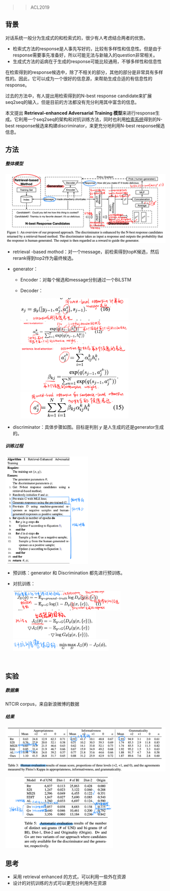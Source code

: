 > > ACL2019

## 背景

对话系统一般分为生成式的和检索式的，很少有人考虑结合两者的优势。

- 检索式方法的response是人事先写好的，比较有多样性和信息性。但是由于response需要事先准备好，所以可能无法与新输入的question非常相关。
- 生成式方法的诟病在于生成的response可能比较通用，不够多样性和信息性

在检索得到的response候选中，除了不相关的部分，其他的部分是非常具有多样性的。因此，它可以成为一个很好的信息源，来帮助生成合适的有信息性的response。

过去的方法中，有人提出用检索得到的N-best response candidate来扩展seq2seq的输入，但是目前的方法都没有充分利用其中富含的信息。

本文提出 **Retrieval-enhanced Adversarial Training 模型**来进行response生成。它利用一个seq2seq的架构和对抗训练方法，同时也利用<u>检索系统</u>得到的N-best response候选来构建discriminator，来更充分地利用N-best response候选信息。 



## 方法

##### 整体模型

![image-20200206190611468](../../images/image-20200206190611468.png)

- retrieval -based mothod：对一个message，前检索得到topK候选，然后rerank得到top2作为最终候选。

- generator：

  - Encoder：对每个候选和message分别通过一个BiLSTM

  - Decoder：

    <img src="../../images/image-20200206190957743.png" alt="image-20200206190957743" style="zoom:33%;" />

    <img src="../../images/image-20200206191031156.png" alt="image-20200206191031156" style="zoom:33%;" />

    <img src="../../images/image-20200206191119997.png" alt="image-20200206191119997" style="zoom:33%;" />

    <img src="../../images/image-20200206191133719.png" alt="image-20200206191133719" style="zoom:33%;" />

- discriminator：具体步骤如图。目标是判别 $y$ 是人生成的还是generator生成的。

##### 训练过程

<img src="../../images/image-20200206191257792.png" alt="image-20200206191257792" style="zoom:33%;" />

- 预训练：generator 和 Discrimination 都先进行预训练。

- 对抗训练：

  <img src="../../images/image-20200206191413777.png" alt="image-20200206191413777" style="zoom:33%;" />

  <img src="../../images/image-20200206191429394.png" alt="image-20200206191429394" style="zoom:33%;" />

  <img src="../../images/image-20200206191443792.png" alt="image-20200206191443792" style="zoom:33%;" />

​     

## 实验

##### 数据集

NTCIR corpus，来自新浪微博的数据

##### 结果

![image-20200206205927182](../../images/image-20200206205927182.png)

<img src="../../images/image-20200206205955098.png" alt="image-20200206205955098" style="zoom:33%;" />



## 思考

- 采用 retrieval enhanced 的方式，可以利用一些外在资源
- 设计的对抗训练的方式可以更充分利用外在资源

